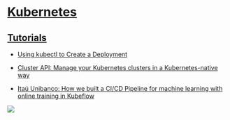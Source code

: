 

# [Kubernetes](https://kubernetes.io/)

## [Tutorials](https://kubernetes.io/docs/tutorials/)

* [Using kubectl to Create a Deployment](https://kubernetes.io/docs/tutorials/kubernetes-basics/deploy-app/deploy-intro/)

* [Cluster API: Manage your Kubernetes clusters in a Kubernetes-native way](https://developer.ibm.com/articles/cluster-api-manage-your-kubernetes-cluster-in-a-kubernetes-way/)

* [Itaú Unibanco: How we built a CI/CD Pipeline for machine learning with online training in Kubeflow](https://cloud.google.com/blog/products/ai-machine-learning/itau-unibanco-how-we-built-a-cicd-pipeline-for-machine-learning-with-online-training-in-kubeflow)

<img src="https://storage.googleapis.com/gweb-cloudblog-publish/images/Itau_concrete_architecture.max-700x700.png">
